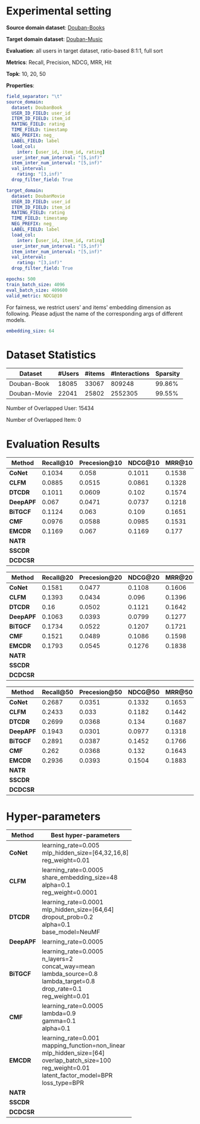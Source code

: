 # Experimental setting

**Source domain dataset**: [Douban-Books](https://www.douban.com/)

**Target domain dataset**: [Douban-Music](https://www.douban.com/)

**Evaluation**: all users in target dataset, ratio-based 8:1:1, full sort

**Metrics**: Recall, Precision, NDCG, MRR, Hit

**Topk**: 10, 20, 50

**Properties**:
```yaml
field_separator: "\t"
source_domain:
  dataset: DoubanBook
  USER_ID_FIELD: user_id
  ITEM_ID_FIELD: item_id
  RATING_FIELD: rating
  TIME_FIELD: timestamp
  NEG_PREFIX: neg_
  LABEL_FIELD: label
  load_col:
    inter: [user_id, item_id, rating]
  user_inter_num_interval: "[5,inf)"
  item_inter_num_interval: "[5,inf)"
  val_interval:
    rating: "[3,inf)"
  drop_filter_field: True

target_domain:
  dataset: DoubanMovie
  USER_ID_FIELD: user_id
  ITEM_ID_FIELD: item_id
  RATING_FIELD: rating
  TIME_FIELD: timestamp
  NEG_PREFIX: neg_
  LABEL_FIELD: label
  load_col:
    inter: [user_id, item_id, rating]
  user_inter_num_interval: "[5,inf)"
  item_inter_num_interval: "[5,inf)"
  val_interval:
    rating: "[3,inf)"
  drop_filter_field: True

epochs: 500
train_batch_size: 4096
eval_batch_size: 409600
valid_metric: NDCG@10


```
For fairness, we restrict users' and items' embedding dimension as following. Please adjust the name of the corresponding args of different models.
```yaml
embedding_size: 64
```

# Dataset Statistics
| Dataset      | #Users | #items | #Interactions | Sparsity |
|--------------|--------|--------|---------------|----------|
| Douban-Book  | 18085  | 33067  | 809248        | 99.86%   |
| Douban-Movie | 22041  | 25802  | 2552305       | 99.55%   |

Number of Overlapped User: 15434

Number of Overlapped Item: 0

# Evaluation Results

| Method      | Recall@10 | Precesion@10 | NDCG@10 | MRR@10 | Hit@10 |
|-------------|-----------|--------------|---------|--------|--------|
| **CoNet**   | 0.1034    | 0.058        | 0.1011  | 0.1538 | 0.3224 |
| **CLFM**    | 0.0885    | 0.0515       | 0.0861  | 0.1328 | 0.2948 |
| **DTCDR**   | 0.1011    | 0.0609       | 0.102   | 0.1574 | 0.3259 |
| **DeepAPF** | 0.067     | 0.0471       | 0.0737  | 0.1218 | 0.2626 |
| **BiTGCF**  | 0.1124    | 0.063        | 0.109   | 0.1651 | 0.3485 |
| **CMF**     | 0.0976    | 0.0588       | 0.0985  | 0.1531 | 0.3246 |
| **EMCDR**   | 0.1169    | 0.067        | 0.1169  | 0.177  | 0.3568 |
| **NATR**    |           |              |         |        |        |
| **SSCDR**   |           |              |         |        |        |
| **DCDCSR**  |           |              |         |        |        |

| Method      | Recall@20 | Precesion@20 | NDCG@20 | MRR@20 | Hit@20 |
|-------------|-----------|--------------|---------|--------|--------|
| **CoNet**   | 0.1581    | 0.0477       | 0.1108  | 0.1606 | 0.42   |
| **CLFM**    | 0.1393    | 0.0434       | 0.096   | 0.1396 | 0.3937 |
| **DTCDR**   | 0.16      | 0.0502       | 0.1121  | 0.1642 | 0.4248 |
| **DeepAPF** | 0.1063    | 0.0393       | 0.0799  | 0.1277 | 0.3481 |
| **BiTGCF**  | 0.1734    | 0.0522       | 0.1207  | 0.1721 | 0.4503 |
| **CMF**     | 0.1521    | 0.0489       | 0.1086  | 0.1598 | 0.4216 |
| **EMCDR**   | 0.1793    | 0.0545       | 0.1276  | 0.1838 | 0.4564 |
| **NATR**    |           |              |         |        |        |
| **SSCDR**   |           |              |         |        |        |
| **DCDCSR**  |           |              |         |        |        |

| Method      | Recall@50 | Precesion@50 | NDCG@50 | MRR@50 | Hit@50 |
|-------------|-----------|--------------|---------|--------|--------|
| **CoNet**   | 0.2687    | 0.0351       | 0.1332  | 0.1653 | 0.5653 |
| **CLFM**    | 0.2433    | 0.033        | 0.1182  | 0.1442 | 0.5372 |
| **DTCDR**   | 0.2699    | 0.0368       | 0.134   | 0.1687 | 0.5662 |
| **DeepAPF** | 0.1943    | 0.0301       | 0.0977  | 0.1318 | 0.4771 |
| **BiTGCF**  | 0.2891    | 0.0387       | 0.1452  | 0.1766 | 0.5903 |
| **CMF**     | 0.262     | 0.0368       | 0.132   | 0.1643 | 0.561  |
| **EMCDR**   | 0.2936    | 0.0393       | 0.1504  | 0.1883 | 0.5943 |
| **NATR**    |           |              |         |        |        |
| **SSCDR**   |           |              |         |        |        |
| **DCDCSR**  |           |              |         |        |        |

# Hyper-parameters

| Method      | Best hyper-parameters                                                                                                                                                     |
|-------------|---------------------------------------------------------------------------------------------------------------------------------------------------------------------------|
| **CoNet**   | learning_rate=0.005<br/>mlp_hidden_size=[64,32,16,8]<br/>reg_weight=0.01                                                                                                  |
| **CLFM**    | learning_rate=0.0005<br/>share_embedding_size=48<br/>alpha=0.1<br/>reg_weight=0.0001                                                                                      |
| **DTCDR**   | learning_rate=0.0001<br/>mlp_hidden_size=[64,64]<br/>dropout_prob=0.2<br/>alpha=0.1<br/>base_model=NeuMF                                                                  |
| **DeepAPF** | learning_rate=0.0005                                                                                                                                                      |
| **BiTGCF**  | learning_rate=0.0005<br/>n_layers=2<br/>concat_way=mean<br/>lambda_source=0.8<br/>lambda_target=0.8<br/>drop_rate=0.1<br/>reg_weight=0.01                                 |
| **CMF**     | learning_rate=0.0005<br/>lambda=0.9<br/>gamma=0.1<br/>alpha=0.1                                                                                                           |
| **EMCDR**   | learning_rate=0.001<br/>mapping_function=non_linear<br/>mlp_hidden_size=[64]<br/>overlap_batch_size=100<br/>reg_weight=0.01<br/>latent_factor_model=BPR<br/>loss_type=BPR |
| **NATR**    |                                                                                                                                                                           |
| **SSCDR**   |                                                                                                                                                                           |
| **DCDCSR**  |   